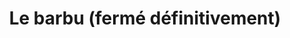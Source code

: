 ---
title: Le barbu (fermé définitivement)
description:
lat: '43.473589'
lon: '-1.563321'
address: 32 Rue Fontaine Jean-Blanc 64200 Biarritz France
tags: bar restaurant
---